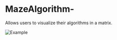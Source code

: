 # MazeAlgorithm-
Allows users to visualize their algorithms in a matrix.  
  
![Example](https://i.imgur.com/WyWpTWo.gif)
